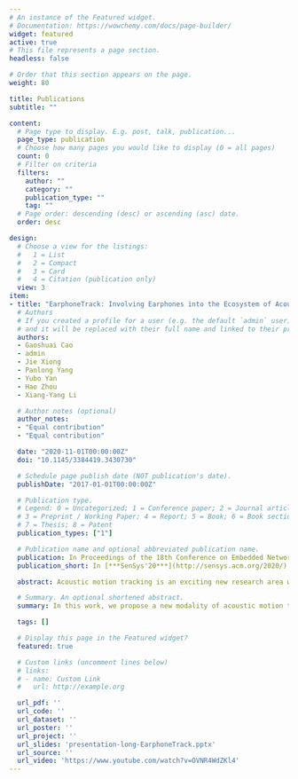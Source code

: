 ```yaml
---
# An instance of the Featured widget.
# Documentation: https://wowchemy.com/docs/page-builder/
widget: featured
active: true
# This file represents a page section.
headless: false

# Order that this section appears on the page.
weight: 80

title: Publications
subtitle: ""

content:
  # Page type to display. E.g. post, talk, publication...
  page_type: publication
  # Choose how many pages you would like to display (0 = all pages)
  count: 0
  # Filter on criteria
  filters:
    author: ""
    category: ""
    publication_type: ""
    tag: ""
  # Page order: descending (desc) or ascending (asc) date.
  order: desc

design:
  # Choose a view for the listings:
  #   1 = List
  #   2 = Compact
  #   3 = Card
  #   4 = Citation (publication only)
  view: 3
item:
- title: "EarphoneTrack: Involving Earphones into the Ecosystem of Acoustic Motion Tracking"
  # Authors
  # If you created a profile for a user (e.g. the default `admin` user), write the username (folder name) here 
  # and it will be replaced with their full name and linked to their profile.
  authors:
  - Gaoshuai Cao
  - admin
  - Jie Xiong
  - Panlong Yang
  - Yubo Yan
  - Hao Zhou
  - Xiang-Yang Li

  # Author notes (optional)
  author_notes:
  - "Equal contribution"
  - "Equal contribution"

  date: "2020-11-01T00:00:00Z"
  doi: "10.1145/3384419.3430730"

  # Schedule page publish date (NOT publication's date).
  publishDate: "2017-01-01T00:00:00Z"

  # Publication type.
  # Legend: 0 = Uncategorized; 1 = Conference paper; 2 = Journal article;
  # 3 = Preprint / Working Paper; 4 = Report; 5 = Book; 6 = Book section;
  # 7 = Thesis; 8 = Patent
  publication_types: ["1"]

  # Publication name and optional abbreviated publication name.
  publication: In Proceedings of the 18th Conference on Embedded Networked Sensor Systems
  publication_short: In [***SenSys'20***](http://sensys.acm.org/2020/)

  abstract: Acoustic motion tracking is an exciting new research area with promising progress in the last few years. Due to the inherent low propagation speed in the air, acoustic signals have the unique advantage of fine sensing granularity compared to RF signals. Speakers and microphones nowadays are pervasively available in devices surrounding us, such as smartphones and voice-controlled smart speakers. Though promising, one fundamental issue hindering the adoption of acoustic-based motion tracking is that the positions of microphones and speakers inside a device are fixed, which greatly limits the flexibility of acoustic motion tracking. In this work, we propose a new modality of acoustic motion tracking using earphones. Earphone-based  tracking mitigates the constraints associated with traditional smartphone-based tracking. With novel designs and comprehensive experiments, we show earphone-based motion tracking can achieve a great flexibility and a high accuracy at the same time. We believe this is an important step towards "earable" sensing. 

  # Summary. An optional shortened abstract.
  summary: In this work, we propose a new modality of acoustic motion tracking using earphones. With novel designs and comprehensive experiments, we show earphone-based motion tracking can achieve a great flexibility and a high accuracy at the same time.

  tags: []

  # Display this page in the Featured widget?
  featured: true

  # Custom links (uncomment lines below)
  # links:
  # - name: Custom Link
  #   url: http://example.org

  url_pdf: ''
  url_code: ''
  url_dataset: ''
  url_poster: ''
  url_project: ''
  url_slides: 'presentation-long-EarphoneTrack.pptx'
  url_source: ''
  url_video: 'https://www.youtube.com/watch?v=OVNR4WdZKl4'
---
```

